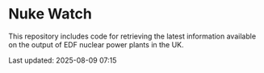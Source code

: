 # Nuke Watch

This repository includes code for retrieving the latest information available on the output of EDF nuclear power plants in the UK.

Last updated: 2025-08-09 07:15